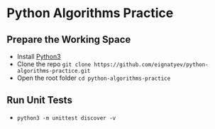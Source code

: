 # Python Algorithms Practice

## Prepare the Working Space

* Install [Python3](https://www.python.org/downloads/)
* Clone the repo `git clone https://github.com/eignatyev/python-algorithms-practice.git`
* Open the root folder `cd python-algorithms-practice`

## Run Unit Tests

* `python3 -m unittest discover -v`

